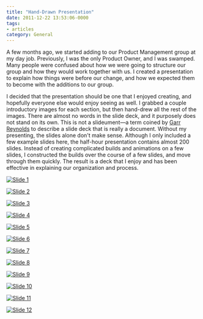 ```yaml
---
title: "Hand-Drawn Presentation"
date: 2011-12-22 13:53:06-0000
tags:
- articles
category: General
---
```


A few months ago, we started adding to our Product Management group at my day job. Previously, I was the only Product Owner, and I was swamped. Many people were confused about how we were going to structure our group and how they would work together with us. I created a presentation to explain how things were before our change, and how we expected them to become with the additions to our group.

I decided that the presentation should be one that I enjoyed creating, and hopefully everyone else would enjoy seeing as well. I grabbed a couple introductory images for each section, but then hand-drew all the rest of the images. There are almost no words in the slide deck, and it purposely does not stand on its own. This is not a slideument—a term coined by [Garr Reynolds](http://www.presentationzen.com) to describe a slide deck that is really a document. Without my presenting, the slides alone don't make sense. Although I only included a few example slides here, the half-hour presentation contains almost 200 slides. Instead of creating complicated builds and animations on a few slides, I constructed the builds over the course of a few slides, and move through them quickly. The result is a deck that I enjoy and has been effective in explaining our organization and process.

[![Slide 1](https://www.bennorris.blog/uploads/2019/89ae504981.jpg "Slide 1")](https://www.bennorris.blog/uploads/2019/89ae504981.jpg)

[![Slide 2](https://www.bennorris.blog/uploads/2019/28252e7520.jpg "Slide 2")](https://www.bennorris.blog/uploads/2019/28252e7520.jpg)

[![Slide 3](https://www.bennorris.blog/uploads/2019/d95c8a2588.jpg "Slide 3")](https://www.bennorris.blog/uploads/2019/d95c8a2588.jpg)

[![Slide 4](https://www.bennorris.blog/uploads/2019/52f864cb7b.jpg "Slide 4")](https://www.bennorris.blog/uploads/2019/52f864cb7b.jpg)

[![Slide 5](https://www.bennorris.blog/uploads/2019/6815f3e422.jpg "Slide 5")](https://www.bennorris.blog/uploads/2019/6815f3e422.jpg)

[![Slide 6](https://www.bennorris.blog/uploads/2019/0ebfb15d0c.jpg "Slide 6")](https://www.bennorris.blog/uploads/2019/0ebfb15d0c.jpg)

[![Slide 7](https://www.bennorris.blog/uploads/2019/55e56066cc.jpg "Slide 7")](https://www.bennorris.blog/uploads/2019/55e56066cc.jpg)

[![Slide 8](https://www.bennorris.blog/uploads/2019/eee7973e50.jpg "Slide 8")](https://www.bennorris.blog/uploads/2019/eee7973e50.jpg)

[![Slide 9](https://www.bennorris.blog/uploads/2019/859a87a228.jpg "Slide 9")](https://www.bennorris.blog/uploads/2019/859a87a228.jpg)

[![Slide 10](https://www.bennorris.blog/uploads/2019/9a41a9e1a6.jpg "Slide 10")](https://www.bennorris.blog/uploads/2019/9a41a9e1a6.jpg)

[![Slide 11](https://www.bennorris.blog/uploads/2019/6b4e423760.jpg "Slide 11")](https://www.bennorris.blog/uploads/2019/6b4e423760.jpg)

[![Slide 12](https://www.bennorris.blog/uploads/2019/ad3ba379fd.jpg "Slide 12")](https://www.bennorris.blog/uploads/2019/ad3ba379fd.jpg)
